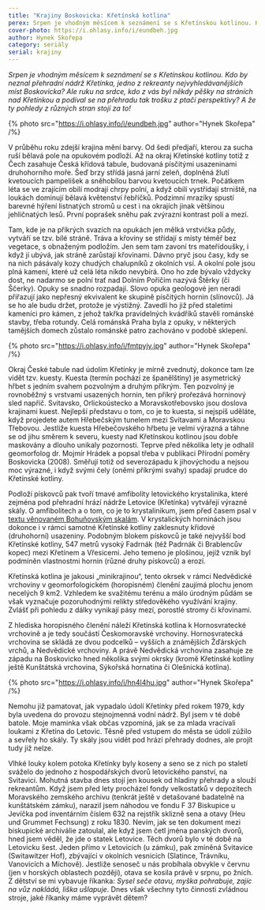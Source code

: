 ```yaml
---
title: "Krajiny Boskovicka: Křetínská kotlina"
perex: Srpen je vhodným měsícem k seznámení se s Křetínskou kotlinou. Kdo by neznal přehradní nádrž Křetínka, jedno z rekreanty nejvyhledávanějších míst Boskovicka?
cover-photo: https://i.ohlasy.info/i/eundbeh.jpg
author: Hynek Skořepa
category: seriály
serial: krajiny
---
```


*Srpen je vhodným měsícem k seznámení se s Křetínskou kotlinou. Kdo by neznal přehradní nádrž Křetínka, jedno z rekreanty nejvyhledávanějších míst Boskovicka? Ale ruku na srdce, kdo z vás byl někdy pěšky na stráních nad Křetínkou a podíval se na přehradu tak trošku z ptačí perspektivy? A že ty pohledy z různých stran stojí za to!*

{% photo src="https://i.ohlasy.info/i/eundbeh.jpg" author="Hynek Skořepa" /%}

V průběhu roku zdejší krajina mění barvy. Od šedi předjaří, kterou za sucha ruší bělavá pole na opukovém podloží. Až na okraj Křetínské kotliny totiž z Čech zasahuje Česká křídová tabule, budovaná písčitými usazeninami druhohorního moře. Šeď brzy střídá jasná jarní zeleň, doplněná žlutí kvetoucích pampelišek a sněhobílou barvou kvetoucích trnek. Počátkem léta se ve zrajícím obilí modrají chrpy polní, a když obilí vystřídají strniště, na loukách dominují bělavá květenství řebříčků. Podzimní mrazíky spustí barevné hýření listnatých stromů u cest i na okrajích jinak většinou jehličnatých lesů. První poprašek sněhu pak zvýrazní kontrast polí a mezí.

Tam, kde je na příkrých svazích na opukách jen mělká vrstvička půdy, vytváří se tzv. bílé stráně. Tráva a křoviny se střídají s místy téměř bez vegetace, s obnaženým podložím. Jen sem tam zavoní trs mateřídoušky, i když jí ubývá, jak stráně zarůstají křovinami. Dávno pryč jsou časy, kdy se na nich pásávaly kozy chudých chalupníků z okolních vsí. A okolní pole jsou plná kamení, které už celá léta nikdo nevybírá. Ono ho zde bývalo vždycky dost, ne nadarmo se polní trať nad Dolním Poříčím nazývá Štěrky (či Ščerky). Opuky se snadno rozpadají. Slovo opuka geologové jen neradi přiřazují jako nepřesný ekvivalent ke skupině písčitých hornin (slínovců). Já se ho ale budu držet, protože je výstižný. Zavedli ho již před staletími kameníci pro kámen, z jehož takřka pravidelných kvádříků stavěli románské stavby, třeba rotundy. Celá románská Praha byla z opuky, v některých tamějších domech zůstalo románské patro zachováno v podobě sklepení.

{% photo src="https://i.ohlasy.info/i/fmtpyjy.jpg" author="Hynek Skořepa" /%}

Okraj České tabule nad údolím Křetínky je mírně zvednutý, dokonce tam lze vidět tzv. kuesty. Kuesta (termín pochází ze španělštiny) je asymetrický hřbet s jedním svahem pozvolným a druhým příkrým. Ten pozvolný je rovnoběžný s vrstvami usazených hornin, ten příkrý prořezává horninový sled napříč. Svitavsko, Orlickoústecko a Moravskotřebovsko jsou doslova krajinami kuest. Nejlepší představu o tom, co je to kuesta, si nejspíš uděláte, když projedete autem Hřebečským tunelem mezi Svitavami a Moravskou Třebovou. Jestliže kuesta Hřebečovského hřbetu je velmi výrazná a táhne se od jihu směrem k severu, kuesty nad Křetínskou kotlinou jsou dobře maskovány a dlouho unikaly pozornosti. Teprve před několika lety je odhalil geomorfolog dr. Mojmír Hrádek a popsal třeba v publikaci Přírodní poměry Boskovicka (2008). Směřují totiž od severozápadu k jihovýchodu a nejsou moc výrazné, i když svými čely (oněmi příkrými svahy) spadají prudce do Křetínské kotliny.

Podloží pískovců pak tvoří tmavé amfibolity letovického krystalinika, které zejména pod přehradní hrází nádrže Letovice (Křetínka) vytvářejí výrazné skály. O amfibolitech a o tom, co je to krystalinikum, jsem před časem psal v [textu věnovaném Bohuňovským skalám](https://ohlasy.info/clanky/2016/11/bohunovske-skaly.html). V krystalických horninách jsou dokonce i v rámci samotné Křetínské kotliny zaklesnuty křídové (druhohorní) usazeniny. Podobným blokem pískovců je také nejvyšší bod Křetínské kotliny, 547 metrů vysoký Fadrnák (též Padrnák či Brablencův kopec) mezi Křetínem a Vřesicemi. Jeho temeno je plošinou, jejíž vznik byl podmíněn vlastnostmi hornin (různé druhy pískovců) a erozí.

Křetínská kotlina je jakousi „minikrajinou“, tento okrsek v rámci Nedvědické vrchoviny v geomorfologickém (horopisném) členění zaujímá plochu jenom necelých 9 km2. Vzhledem ke svažitému terénu a málo úrodným půdám se však vyznačuje pozoruhodnými relikty středověkého využívání krajiny. Zvlášť při pohledu z dálky vynikají pásy mezí, porostlé stromy či křovinami.

Z hlediska horopisného členění náleží Křetínská kotlina k Hornosvratecké vrchovině a je tedy součástí Českomoravské vrchoviny. Hornosvratecká vrchovina se skládá ze dvou podcelků – vyšších a známějších Žďárských vrchů, a Nedvědické vrchoviny. A právě Nedvědická vrchovina zasahuje ze západu na Boskovicko hned několika svými okrsky (kromě Křetínské kotliny ještě Kunštátská vrchovina, Sýkořská hornatina či Olešnická kotlina).

{% photo src="https://i.ohlasy.info/i/hn4l4hu.jpg" author="Hynek Skořepa" /%}

Nemohu již pamatovat, jak vypadalo údolí Křetínky před rokem 1979, kdy byla uvedena do provozu stejnojmenná vodní nádrž. Byl jsem v té době batole. Moje maminka však občas vzpomíná, jak se za mlada vracívali loukami z Křetína do Letovic. Těsně před vstupem do města se údolí zúžilo a sevřely ho skály. Ty skály jsou vidět pod hrází přehrady dodnes, ale projít tudy již nelze. 

Vlhké louky kolem potoka Křetínky byly koseny a seno se z nich po staletí sváželo do jednoho z hospodářských dvorů letovického panství, na Svitavici. Mohutná stavba dnes stojí jen kousek od hladiny přehrady a slouží rekreantům. Když jsem před lety procházel fondy velkostatků v depozitech Moravského zemského archivu (tenkrát ještě v detašované badatelně na kunštátském zámku), narazil jsem náhodou ve fondu F 37 Biskupice u Jevíčka pod inventárním číslem 632 na rejstřík sklizně sena a otavy (Heu und Grummet Fechsung) z roku 1830. Nevím, jak se ten dokument mezi biskupické archiválie zatoulal, ale když jsem četl jména panských dvorů, hned jsem věděl, že jde o statek Letovice. Těch dvorů bylo v té době na Letovicku šest. Jeden přímo v Letovicích (u zámku), pak zmíněná Svitavice (Switawitzer Hof), zbývající v okolních vesnicích (Slatince, Trávníku, Vanovicích a Míchově). Jestliže senoseč u nás probíhala obvykle v červnu (jen v horských oblastech později), otava se kosila právě v srpnu, po žních. Z dětství se mi vybavuje říkanka: *Sysel seče otavu, myška pohrabuje, zajíc na vůz nakládá, liška ušlapuje*. Dnes však všechny tyto činnosti zvládnou stroje, jaké říkanky máme vyprávět dětem?
